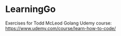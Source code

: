 # LearningGo

Exercises for Todd McLeod Golang Udemy course: https://www.udemy.com/course/learn-how-to-code/
